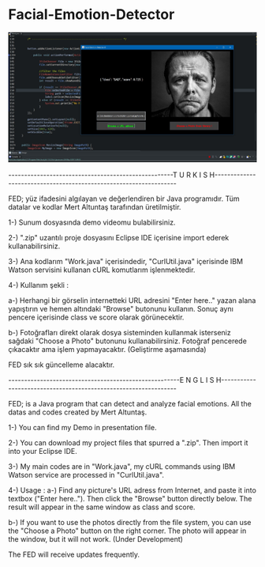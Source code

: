 # Facial-Emotion-Detector

![sample](https://github.com/mertfozzy/Facial-Emotion-Detection/blob/master/test%20images/Ek%20A%C3%A7%C4%B1klama%202020-05-26%20160011.jpg?raw=true)

----------------------------------------------------T U R K I S H------------------------------------------------------------------

FED; yüz ifadesini algılayan ve değerlendiren bir Java programıdır. Tüm datalar ve kodlar Mert Altuntaş tarafından üretilmiştir.

1-) Sunum dosyasında demo videomu bulabilirsiniz.

2-) ".zip" uzantılı proje dosyasını Eclipse IDE içerisine import ederek kullanabilirsiniz.

3-) Ana kodlarım "Work.java" içerisindedir, "CurlUtil.java" içerisinde IBM Watson servisini kullanan cURL komutlarım işlenmektedir.

4-) Kullanım şekli : 

a-) Herhangi bir görselin internetteki URL adresini "Enter here.." yazan alana yapıştırın ve hemen altındaki "Browse" butonunu kullanın. Sonuç aynı pencere içerisinde class ve score olarak görünecektir.

b-) Fotoğrafları direkt olarak dosya sisteminden kullanmak isterseniz sağdaki "Choose a Photo" butonunu kullanabilirsiniz. Fotoğraf pencerede çıkacaktır ama işlem yapmayacaktır. (Geliştirme aşamasında)   

FED sık sık güncelleme alacaktır.

------------------------------------------------------E N G L I S H----------------------------------------------------------------

FED; is a Java program that can detect and analyze facial emotions. All the datas and codes created by Mert Altuntaş.

1-) You can find my Demo in presentation file.

2-) You can download my project files that spurred a ".zip". Then import it into your Eclipse IDE.

3-) My main codes are in "Work.java", my cURL commands using IBM Watson service are processed in "CurlUtil.java".

4-) Usage : 
a-) Find any picture's URL adress from Internet, and paste it into textbox ("Enter here.."). Then click the "Browse" button directly below. The result will appear in the same window as class and score.

b-) If you want to use the photos directly from the file system, you can use the "Choose a Photo" button on the right corner. The photo will appear in the window, but it will not work. (Under Development)

The FED will receive updates frequently.


